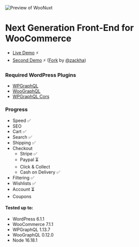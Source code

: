 ![Preview of WooNuxt](http://woonuxt.com/preview.png)

# Next Generation Front-End for WooCommerce

* [Live Demo](https://demo.woonuxt.com/) ⚡️
* [Second Demo](https://demo2-woonuxt.netlify.app/) ⚡️ ([Fork](https://github.com/zackha/woonuxt) by [@zackha](https://github.com/zackha))

### Required WordPress Plugins
* [WPGraphQL](https://www.wpgraphql.com)
* [WooGraphQL](https://woographql.com)
* [WPGraphQL Cors](https://github.com/funkhaus/wp-graphql-cors)

### Progress
 * Speed ✅
 * SEO 
 * Cart ✅
 * Search ✅
 * Shipping ✅
 * Checkout
   * Stripe ✅
   * Paypal ⏳
   * Click & Collect 
   * Cash on Delivery ✅
 * Filtering ✅
 * Wishlists ✅
 * Account ⏳
 * Coupons

#### Tested up to: 
* WordPress 6.1.1
* WooCommerce 7.1.1
* WPGraphQL 1.13.7
* WooGraphQL 0.12.0
* Node 16.18.1
